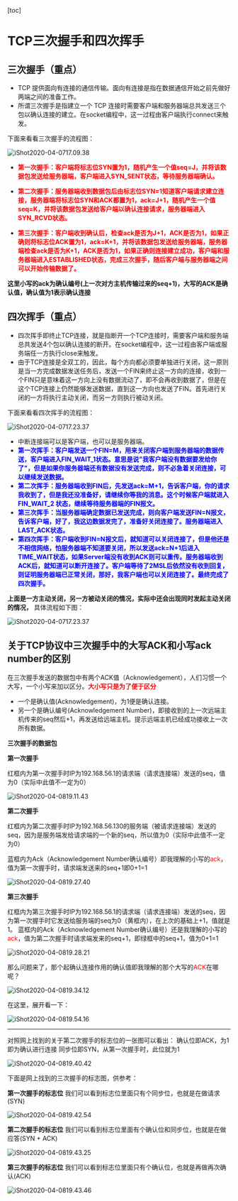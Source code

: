 [toc]



# TCP三次握手和四次挥手

## 三次握手（重点）

- TCP 提供面向有连接的通信传输。面向有连接是指在数据通信开始之前先做好两端之间的准备工作。
- 所谓三次握手是指建立一个 TCP 连接时需要客户端和服务器端总共发送三个包以确认连接的建立。在socket编程中，这一过程由客户端执行connect来触发。

下面来看看三次握手的流程图：

![iShot2020-04-0717.09.38](https://gitea.pptfz.cn/pptfz/picgo-images/raw/branch/master/img/iShot2020-04-0717.09.38.png)

- **<span style=color:red>第一次握手：客户端将标志位SYN置为1，随机产生一个值seq=J，并将该数据包发送给服务器端，客户端进入SYN_SENT状态，等待服务器端确认。</span>**

- **<span style=color:red>第二次握手：服务器端收到数据包后由标志位SYN=1知道客户端请求建立连接，服务器端将标志位SYN和ACK都置为1，ack=J+1，随机产生一个值seq=K，并将该数据包发送给客户端以确认连接请求，服务器端进入SYN_RCVD状态。</span>**

- **<span style=color:red>第三次握手：客户端收到确认后，检查ack是否为J+1，ACK是否为1，如果正确则将标志位ACK置为1，ack=K+1，并将该数据包发送给服务器端，服务器端检查ack是否为K+1，ACK是否为1，如果正确则连接建立成功，客户端和服务器端进入ESTABLISHED状态，完成三次握手，随后客户端与服务器端之间可以开始传输数据了。</span>**

**这里小写的ack为确认编号(上一次对方主机传输过来的seq+1)，大写的ACK是确认值，确认值为1表示确认连接**

## 四次挥手（重点）

- 四次挥手即终止TCP连接，就是指断开一个TCP连接时，需要客户端和服务端总共发送4个包以确认连接的断开。在socket编程中，这一过程由客户端或服务端任一方执行close来触发。
- 由于TCP连接是全双工的，因此，每个方向都必须要单独进行关闭，这一原则是当一方完成数据发送任务后，发送一个FIN来终止这一方向的连接，收到一个FIN只是意味着这一方向上没有数据流动了，即不会再收到数据了，但是在这个TCP连接上仍然能够发送数据，直到这一方向也发送了FIN。首先进行关闭的一方将执行主动关闭，而另一方则执行被动关闭。

下面来看看四次挥手的流程图：

![iShot2020-04-0717.23.37](https://gitea.pptfz.cn/pptfz/picgo-images/raw/branch/master/img/iShot2020-04-0717.23.37.png)



- 中断连接端可以是客户端，也可以是服务器端。
- **<span style=color:blue>第一次挥手：客户端发送一个FIN=M，用来关闭客户端到服务器端的数据传送，客户端进入FIN_WAIT_1状态。意思是说"我客户端没有数据要发给你了"，但是如果你服务器端还有数据没有发送完成，则不必急着关闭连接，可以继续发送数据。</span>**
- **<span style=color:blue>第二次挥手：服务器端收到FIN后，先发送ack=M+1，告诉客户端，你的请求我收到了，但是我还没准备好，请继续你等我的消息。这个时候客户端就进入FIN_WAIT_2 状态，继续等待服务器端的FIN报文。</span>**
- **<span style=color:blue>第三次挥手：当服务器端确定数据已发送完成，则向客户端发送FIN=N报文，告诉客户端，好了，我这边数据发完了，准备好关闭连接了。服务器端进入LAST_ACK状态。</span>**
- **<span style=color:blue>第四次挥手：客户端收到FIN=N报文后，就知道可以关闭连接了，但是他还是不相信网络，怕服务器端不知道要关闭，所以发送ack=N+1后进入TIME_WAIT状态，如果Server端没有收到ACK则可以重传。服务器端收到ACK后，就知道可以断开连接了。客户端等待了2MSL后依然没有收到回复，则证明服务器端已正常关闭，那好，我客户端也可以关闭连接了。最终完成了四次握手。</span>**

**上面是一方主动关闭，另一方被动关闭的情况，实际中还会出现同时发起主动关闭的情况，**
具体流程如下图：

![iShot2020-04-0717.23.37](https://gitea.pptfz.cn/pptfz/picgo-images/raw/branch/master/img/iShot2020-04-0717.23.37.png)





## 关于TCP协议中三次握手中的大写ACK和小写ack number的区别

在三次握手发送的数据包中有两个ACK值（Acknowledgement），人们习惯一个大写，一个小写来加以区分。**<span style=color:red>大小写只是为了便于区分</span>**

- 一个是确认值(Acknowledgement)，为1便是确认连接。
- 另一个是确认编号(Acknowledgement Number)，即接收到的上一次远端主机传来的seq然后+1，再发送给远端主机。提示远端主机已经成功接收上一次所有数据。



**三次握手的数据包**

**第一次握手**

红框内为第一次握手时IP为192.168.56.1的请求端（请求连接端）发送的seq，值为0（实际中此值不一定为0）



![iShot2020-04-0819.11.43](https://gitea.pptfz.cn/pptfz/picgo-images/raw/branch/master/img/iShot2020-04-0819.11.43.png)

**第二次握手**

红框内为第二次握手时IP为192.168.56.130的服务端（被请求连接端）发送的seq，因为是服务端发给请求端的一个新的seq，所以值为0（实际中此值不一定为0）

蓝框内为Ack（Acknowledgement Number确认编号）即我理解的小写的<font color=Red>ack</font>，值为第一次握手时，请求端发送来的seq+1即0+1=1

![iShot2020-04-0819.27.40](https://gitea.pptfz.cn/pptfz/picgo-images/raw/branch/master/img/iShot2020-04-0819.27.40.png)



**第三次握手**

红框内为第三次握手时IP为192.168.56.1的请求端（请求连接端）发送的seq，因为第一次握手时它发送给服务端的seq为0（黄框内），在上次的基础上+1，值就是1。
蓝框内的Ack（Acknowledgement Number确认编号）还是我理解的小写的<font color=Red>ack</font>，值为第二次握手时请求端发来的seq+1，即绿框中的seq+1，值为0+1=1

![iShot2020-04-0819.28.21](https://gitea.pptfz.cn/pptfz/picgo-images/raw/branch/master/img/iShot2020-04-0819.28.21.png)

那么问题来了，那个起确认连接作用的确认值即我理解的那个大写的<font color=Red>ACK</font>在哪呢？

![iShot2020-04-0819.34.12](https://gitea.pptfz.cn/pptfz/picgo-images/raw/branch/master/img/iShot2020-04-0819.34.12.png)

在这里，展开看一下：

![iShot2020-04-0819.54.16](https://gitea.pptfz.cn/pptfz/picgo-images/raw/branch/master/img/iShot2020-04-0819.54.16.png)



---

对照网上找到的关于第二次握手的标志位的一张图可以看出：
确认位即ACK，为1即为确认进行连接
同步位即SYN，从第一次握手时，此位就为1

![iShot2020-04-0819.40.42](https://gitea.pptfz.cn/pptfz/picgo-images/raw/branch/master/img/iShot2020-04-0819.40.42.png)

下面是网上找到的三次握手的标志图，供参考：

**第一次握手的标志位**
我们可以看到标志位里面只有个同步位，也就是在做请求(SYN)

![iShot2020-04-0819.42.54](https://gitea.pptfz.cn/pptfz/picgo-images/raw/branch/master/img/iShot2020-04-0819.42.54.png)

**第二次握手的标志位**
我们可以看到标志位里面有个确认位和同步位，也就是在做应答(SYN + ACK)

![iShot2020-04-0819.43.25](https://gitea.pptfz.cn/pptfz/picgo-images/raw/branch/master/img/iShot2020-04-0819.43.25.png)

**第三次握手的标志位**
我们可以看到标志位里面只有个确认位，也就是再做再次确认(ACK)

![iShot2020-04-0819.43.46](https://gitea.pptfz.cn/pptfz/picgo-images/raw/branch/master/img/iShot2020-04-0819.43.46.png)

